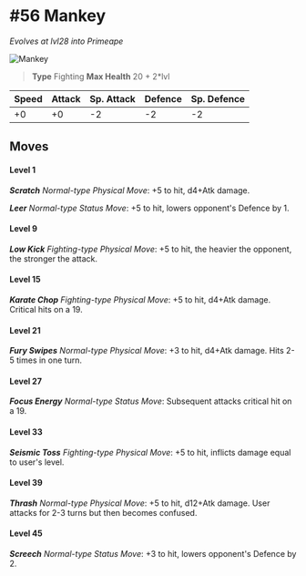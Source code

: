 # #56 Mankey
*Evolves at lvl28 into Primeape*

![Mankey](https://img.pokemondb.net/sprites/home/normal/1x/mankey.png)

> **Type** Fighting
> **Max Health** 20 + 2\*lvl

| Speed | Attack | Sp. Attack | Defence | Sp. Defence |
| ----- | ------ | ---------- | ------- | ----------- |
| +0 | +0 | -2 | -2 | -2 |

## Moves
#### Level 1

***Scratch** Normal-type Physical Move*: +5 to hit, d4+Atk damage. 

***Leer** Normal-type Status Move*: +5 to hit, lowers opponent's Defence by 1.
#### Level 9

***Low Kick** Fighting-type Physical Move*: +5 to hit, the heavier the opponent, the stronger the attack.
#### Level 15

***Karate Chop** Fighting-type Physical Move*: +5 to hit, d4+Atk damage. Critical hits on a 19.
#### Level 21

***Fury Swipes** Normal-type Physical Move*: +3 to hit, d4+Atk damage. Hits 2-5 times in one turn.
#### Level 27

***Focus Energy** Normal-type Status Move*: Subsequent attacks critical hit on a 19.
#### Level 33

***Seismic Toss** Fighting-type Physical Move*: +5 to hit, inflicts damage equal to user's level.
#### Level 39

***Thrash** Normal-type Physical Move*: +5 to hit, d12+Atk damage. User attacks for 2-3 turns but then becomes confused.
#### Level 45

***Screech** Normal-type Status Move*: +3 to hit, lowers opponent's Defence by 2.

